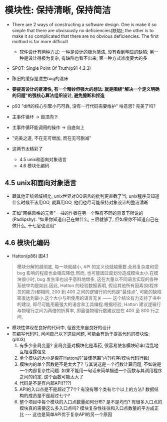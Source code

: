 模块性: 保持清晰, 保持简洁
================================

+ There are 2 ways of constructing a software design. One is make it so simple that there are obvisously no deficiencies(缺陷); the other is to make it so complicated that there are no obvious deficiencies. The first mothod is far more difficult
    + 软件设计有两种方式: 一种是设计的极为简洁, 没有看到明显的缺陷; 另一种是设计得极为复杂, 有缺陷也看不出来; 第一种方式难度要大的多

+ SPOT: Single Point Of Truth(p91 4.2.3)

+ 陈旧的缓存是滋生bug的温床

+ **要提高设计的紧凑性, 有一个精妙但强大的想法: 就是围绕"解决一个定义明确的问题"的强核心算法组织设计, 避免臆断和捏造**

+ p93 "diff的核心引擎小巧可靠, 没有一行代码需要维护" 啥意思? 完美了吗?

+ 主事件循环 -> 自顶向下
+ 主事件循环能调用的操作 -> 自底向上

+ "完美之道, 不在无可增加, 而在无可删减"

+ 这两节太精彩了
    + 4.5 unix和面向对象语言
    + 4.6 模块化编码

## 4.5 unix和面向对象语言

+ 跟其他正统领域相比, unix世界对OO语言的批判更直截了当; unix程序员知道什么时候不该用OO, 就算用OO, 他们也尽可能保持对象设计的整洁清晰

+ 正如"网络风格的元素"一书的作者在另一个略有不同的背景下所说的(Padlipshy): "如果你知道自己在做什么, 三层就够了; 但如果你不知道自己在做什么, 十七层也没用"

## 4.6 模块化编码

+ Hatton(p86) 图4.1

> 模块分解的越彻底, 每一块就越小, API 的定义也就越重要.全局复杂度和受 bug 影响的程度也会相应降低.然而, 也可能因过度划分造成模块太小.在模块很小时, bug 发生率也出乎意料地增多, 这在大量以不同语言实现的各种系统中均是如此.因此, Hatton 的经验数据表明, 假设其他所有因素(如程序员的能力)都相同, 200 到 400 之间的逻辑行的代码是"最佳点", 可能的缺陷密度达到最小.这个大小与所使用的语言无关 —— 这个结论有力支持了书中的建议, 即尽可能用最强大的语言和工具编程.根据经验, Hatton 建议逻辑行与物理行之间为两倍的折算率, 即最佳物理行数建议应在 400 至 800 行之间.

+ 模块性体现在良好的代码中, 但首先来自良好的设计
+ 在编写代码时, 问问自己以下这些问题, 可能会有助于提高代码的模块性:(p103)
    1. 有多少全局变量? 全局变量对模块化是毒药, 很容易使各模块轻率/混乱地互相泄露信息
    2. 单个模块的大小是否在Hatton的"最佳范围"内?(程序/模块代码行数)
    3. 模块内的单个函数是不是太大了? 与其说这是一个行数计算问题, 不如说是一个内部复杂性问题. 如果不能用一句话来简单描述一个函数与其调用程序之间的约定, 这个函数可能太大了
    4. 代码是不是有内部API(???)
    5. API的入口点是不是超过了7个? 有没有哪个类有七个以上的方法? 数据结构的成员是不是超过七个?
    6. 整个项目中每个模块的入口点数量如何分布? 是不是均匀? 有很多入口点的模块真的需要这么多入口点吗? 模块复杂性往往和入口点数量的平方成正比 --- 这也是简单API优于复杂API的另一个原因


